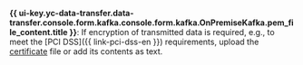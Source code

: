 **{{ ui-key.yc-data-transfer.data-transfer.console.form.kafka.console.form.kafka.OnPremiseKafka.pem_file_content.title }}**: If encryption of transmitted data is required, e.g., to meet the [PCI DSS]({{ link-pci-dss-en }}) requirements, upload the [certificate](../../../../../managed-kafka/operations/connect/index.md#get-ssl-cert) file or add its contents as text.
